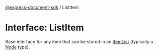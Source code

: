 [@express-document-sdk](../overview.md) / ListItem

# Interface: ListItem

Base interface for any item that can be stored in an [ItemList](../classes/ItemList.md) (typically a [Node](../classes/Node.md) type).
